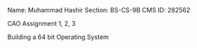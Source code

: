 Name: Muhammad Hashir
Section: BS-CS-9B
CMS ID: 282562

CAO Assignment 1, 2, 3

Building a 64 bit Operating System


